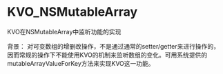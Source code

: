 # KVO_NSMutableArray
KVO在NSMutableArray中监听功能的实现

背景：
对可变数组的增删改操作，不是通过通常的setter/getter来进行操作的，因而常规的操作下不能使用KVO的机制来监听数组的变化。可用系统提供的mutableArrayValueForKey方法来实现KVO这一功能。
